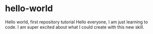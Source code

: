 # hello-world
Hello world, first repository tutorial
Hello everyone, I am just learning to code.
I am super excited about what I could create with this new skill.

